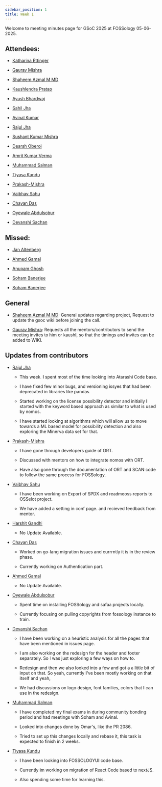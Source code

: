 ```yaml
---
sidebar_position: 1
title: Week 1
---
```


<!--
SPDX-License-Identifier: CC-BY-SA-4.0

SPDX-FileCopyrightText: 2025 Shaheem Azmal M MD <shaheem.azmal@gmail.com>
SPDX-FileCopyrightText: 2025 Siemens AG
-->

Welcome to meeting minutes page for GSoC 2025 at FOSSology 05-06-2025.


## Attendees:

  - [Katharina Ettinger](https://github.com/EttingerK)

  - [Gaurav Mishra](https://github.com/GMishx)

  - [Shaheem Azmal M MD](https://github.com/shaheemazmalmmd)

  - [Kaushlendra Pratap](https://github.com/Kaushl2208)

  - [Ayush Bhardwaj](https://github.com/hastagAB)

  - [Sahil Jha](https://github.com/sjha2048)

  - [Avinal Kumar](https://github.com/avinal)

  - [Rajul Jha](https://github.com/rajuljha)

  - [Sushant Kumar Mishra](https://github.com/its-sushant)

  - [Dearsh Oberoi](https://github.com/deo002)

  - [Amrit Kumar Verma](https://github.com/amritkv)

  - [Muhammad Salman](https://github.com/SalmanDeveloperz)

  - [Tiyasa Kundu](https://github.com/tiyasakundu)

  - [Prakash-Mishra](https://github.com/Prakash-Mishra-9ghz)

  - [Vaibhav Sahu](https://github.com/Vaibhavsahu2810)

  - [Chayan Das](https://github.com/ChayanDass)

  - [Oyewale Abdulsobur](https://github.com/smilingprogrammer)

  - [Devanshi Sachan](https://github.com/devxnshi)

## Missed:

  - [Jan Altenberg](https://github.com/JanAltenberg)

  - [Ahmed Gamal](https://github.com/Ahmed-Gamal24)

  - [Anupam Ghosh](https://github.com/ag4ums)

  - [Soham Banerjee](https://github.com/soham4abc)

  - [Soham Banerjee](https://github.com/soham4abc)

## General

- [Shaheem Azmal M MD](https://github.com/shaheemazmalmmd): General updates regarding project, Request to update the gsoc wiki before joining the call.

- [Gaurav Mishra](https://github.com/GMishx): Requests all the mentors/contributors to send the meeting invites to him or kaushl, so that the timings and invites can be added to WIKI.

## Updates from contributors

- [Rajul Jha](https://github.com/rajuljha)

  - This week. I spent most of the time looking into Atarashi Code base.

  - I have fixed few minor bugs, and versioning issyes that had been deprecated in libraries like pandas.

  - Started working on the license possibility detector and initially I started with the keyword based approach as similar to what is used by nomos.

  - I have started looking at algorithms which will allow us to move towards a ML based model for possibility detection and also exploring the Minerva data set for that.

- [Prakash-Mishra](https://github.com/Prakash-Mishra-9ghz)

  - I have gone through developers guide of ORT.

  - Discussed with mentors on how to integrate nomos with ORT.

  - Have also gone through the documentation of ORT and SCAN code to follow the same process for FOSSology.

- [Vaibhav Sahu](https://github.com/Vaibhavsahu2810)

  - I have been working on Export of SPDX and readmeoss reports to OSSelot project.

  - We have added a setting in conf page. and recieved feedback from mentor.

- [Harshit Gandhi](https://github.com/harshitg927)

  - No Update Available.

- [Chayan Das](https://github.com/ChayanDass)

  - Worked on go-lang migration issues and currrntly it is in the review phase.

  - Currently working on Authentication part.

- [Ahmed Gamal](https://github.com/Ahmed-Gamal24)

  - No Update Available.

- [Oyewale Abdulsobur](https://github.com/smilingprogrammer)

  - Spent time on installing FOSSology and safaa projects locally.

  - Currently focusing on pulling copyrights from fossology instance to train.

- [Devanshi Sachan](https://github.com/devxnshi)

  - I have been working on a heuristic analysis for all the pages that have been mentioned in issues page.

  - I am also working on the redesign for the header and footer separately. So I was just exploring a few ways on how to.

  - Redesign and then we also looked into a few and got a a little bit of input on that. So yeah, currently I've been mostly working on that itself and yeah,

  - We had discussions on logo design, font families, colors that I can use in the redesign. 

- [Muhammad Salman](https://github.com/SalmanDeveloperz)

  - I have completed my final exams in during community bonding period and had meetings with Soham and Avinal.

  - Looked into changes done by Omar's, like the PR 2086.

  - Tried to set up this changes locally and rebase it, this task is expected to finish in 2 weeks.

- [Tiyasa Kundu](https://github.com/tiyasakundu)

  - I have been looking into FOSSOLOGYUI code base.

  - Currently im working on migration of React Code based to nextJS.

  - Also spending some time for learning this.

